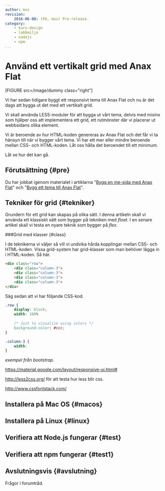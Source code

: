 ```yaml
---
author: mos
revision:
    2016-06-08: (PA, mos) Pre-release.
category:
    - kurs-design
    - labbmiljo
    - nodejs
    - npm
...
```

Använd ett vertikalt grid med Anax Flat
===================================

[FIGURE src=/image/dummy class="right"]

Vi har sedan tidigare byggt ett responsivt tema till Anax Flat och nu är det dags att bygga ut det med ett vertikalt grid.

Vi skall använda LESS-moduler för att bygga ut vårt tema, delvis med *mixins* som hjälper oss att implementera ett grid, ett rutmönster där vi placerar ut webbsidans olika element.

<!--more-->

Vi är beroende av hur HTML-koden genereras av Anax Flat och det får vi ta hänsyn till när vi bygger vårt tema. Vi har ett mer eller mindre beroende mellan CSS- och HTML-koden. Låt oss hålla det beroendet till ett minimum.

Låt se hur det kan gå.



Förutsättning {#pre}
-------------------------------

Du har jobbat igenom materialet i artiklarna "[Bygg en me-sida med Anax Flat](kunskap/bygg-me-sida-med-anax-flat)" och "[Bygg ett tema till Anax Flat](kunskap/bygg-ett-tema-till-anax-flat)".



Tekniker för grid {#tekniker}
-------------------------------

Grundern för ett grid kan skapas på olika sätt. I denna artikeln skall vi använda ett klassiskt sätt som bygger på tekniken med *float*. I en senare artikel skall vi testa en nyare teknik som bygger på *flex*.



###Grid med klasser {#class}

I de teknikerna vi väljer så vill vi undvika hårda kopplingar mellan CSS- och HTML-koden. Vissa grid-system har grid-klasser som man behöver lägga in i HTML-koden. Så här.

```html
<div class="row">
    <div class="column-3">
    <div class="column-3">
    <div class="column-3">
    <div class="column-3">
</div>
```

Säg sedan att vi har följande CSS-kod.

```css
.row {
    display: block;
    width: 100%
    
    /* Just to visualize using colors */
    background-color: #ccc;
}

.column-3 {
    width: 
}

```



*exempel från bootstrap.*



https://material.google.com/layout/responsive-ui.html#

http://less2css.org/ för att testa hur less blir css.

http://www.cssfontstack.com/


Installera på Mac OS {#macos}
-------------------------------




Installera på Linux {#linux}
-------------------------------



Verifiera att Node.js fungerar {#test}
-------------------------------

Verifiera att npm fungerar {#test1}
-------------------------------


Avslutningsvis {#avslutning}
------------------------------

Frågor i forumtråd.
